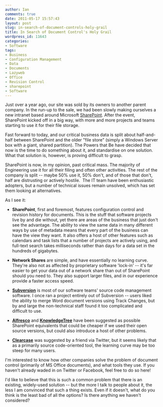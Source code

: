 ```yaml
---
author: Ian
comments: true
date: 2011-05-17 15:57:43
layout: post
slug: in-search-of-document-controls-holy-grail
title: In Search of Document Control's Holy Grail
wordpress_id: 11643
categories:
- Software
tags:
- Business
- Configuration Management
- Data
- Documents
- Lazyweb
- Office
- Revision Control
- sharepoint
- Software
---
```


Just over a year ago, our site was sold by its owners to another parent company. In the run-up to the sale, we had been slowly making ourselves a new intranet based around Microsoft [SharePoint](http://sharepoint.microsoft.com/). After the event, SharePoint kicked off in a big way, with more and more projects and teams starting to use it for their file storage.

Fast forward to today, and our critical business data is split about half-and-half between SharePoint and the older "file store" (simply a Windows Server box with a giant, shared partition). The Powers that Be have decided that now is the time to do something about it, and standardise on one solution. What that solution is, however, is proving difficult to grasp.

SharePoint is now, in my opinion, past critical mass. The majority of Engineering use it for all their filing and often other activities. The rest of the company is split -- maybe 50% use it, 50% don't, and of those that don't, half are distrusting or actively hostile.  The IT team have been enthusiastic adopters, but a number of technical issues remain unsolved, which has set them looking at alternatives.

As I see it:

  * **SharePoint**, first and foremost, features configuration control and revision history for documents. This is the stuff that software projects live by and die without, yet there are areas of the business that just don't see the advantage. The ability to view the same data in many different ways by use of metadata means that every part of the business can have the view they want. It also offers a host of other features such as calendars and task lists that a number of projects are actively using, and full-text search takes milliseconds rather than days for a data set in the hundreds of gigabytes.
  

  * **Network Shares** are simple, and have essentially no learning curve. They're also not as affected by proprietary software 'lock-in' -- it's far easier to get your data out of a network share than out of SharePoint should you need to. They also support larger files, and in our experience provide a faster access speed.
  

  * **[Subversion](http://subversion.apache.org/)** is most of our software teams' source code management software. I once ran a project entirely out of Subversion -- users liked the ability to merge Word document versions using Track Changes, but by and large the non-technical staff found it too complicated and difficult to use.
  

  * **[Alfresco](http://www.alfresco.com/)** and **[KnowledgeTree](http://www.knowledgetree.com/)** have been suggested as possible SharePoint equivalents that could be cheaper if we used their open source versions, but could also introduce a host of other problems.
  

  * **[Clearcase](http://www-01.ibm.com/software/awdtools/clearcase/)** was suggested by a friend via Twitter, but it seems likely that as a primarily source code-oriented tool, the learning curve may be too steep for many users.
  

I'm interested to know how other companies solve the problem of document control (primarily of MS Office documents), and what tools they use. If you haven't already waded in on Twitter or Facebook, feel free to do so here!

I'd like to believe that this is such a common problem that there is an existing, widely-used solution -- but the more I talk to people about it, the less I am convinced that such a thing exists. Even if it doesn't, what do you think is the least bad of all the options? Is there anything we haven't considered?   


